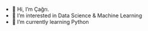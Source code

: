 - 👋 Hi, I’m Çağrı.
- 👀 I’m interested in Data Science & Machine Learning
- 🌱 I’m currently learning Python

<!---
dahbest/dahbest is a ✨ special ✨ repository because its `README.md` (this file) appears on your GitHub profile.
You can click the Preview link to take a look at your changes.
--->
